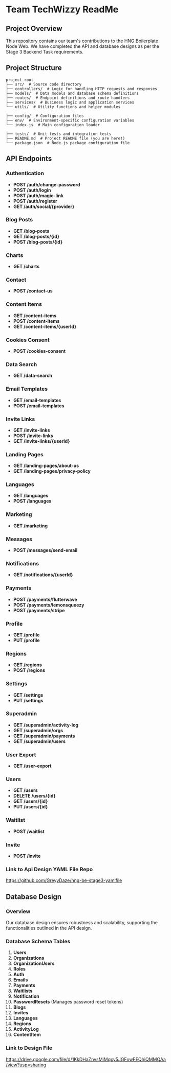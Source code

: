 # Team TechWizzy ReadMe

## Project Overview

This repository contains our team's contributions to the HNG Boilerplate Node Web. We have completed the API and database designs as per the Stage 3 Backend Task requirements.

## Project Structure

```
project-root
├── src/  # Source code directory
├── controllers/  # Logic for handling HTTP requests and responses
├── models/  # Data models and database schema definitions
├── routes/  # Endpoint definitions and route handlers
├── services/  # Business logic and application services
└── utils/  # Utility functions and helper modules

├── config/  # Configuration files
├── env/  # Environment-specific configuration variables
└── index.js  # Main configuration loader

├── tests/  # Unit tests and integration tests
├── README.md  # Project README file (you are here!)
└── package.json  # Node.js package configuration file
```

## API Endpoints

### Authentication

- **POST /auth/change-password**
- **POST /auth/login**
- **POST /auth/magic-link**
- **POST /auth/register**
- **GET /auth/social/{provider}**

### Blog Posts

- **GET /blog-posts**
- **GET /blog-posts/{id}**
- **POST /blog-posts/{id}**

### Charts

- **GET /charts**

### Contact

- **POST /contact-us**

### Content Items

- **GET /content-items**
- **POST /content-items**
- **GET /content-items/{userId}**

### Cookies Consent

- **POST /cookies-consent**

### Data Search

- **GET /data-search**

### Email Templates

- **GET /email-templates**
- **POST /email-templates**

### Invite Links

- **GET /invite-links**
- **POST /invite-links**
- **GET /invite-links/{userId}**

### Landing Pages

- **GET /landing-pages/about-us**
- **GET /landing-pages/privacy-policy**

### Languages

- **GET /languages**
- **POST /languages**

### Marketing

- **GET /marketing**

### Messages

- **POST /messages/send-email**

### Notifications

- **GET /notifications/{userId}**

### Payments

- **POST /payments/flutterwave**
- **POST /payments/lemonsqueezy**
- **POST /payments/stripe**

### Profile

- **GET /profile**
- **PUT /profile**

### Regions

- **GET /regions**
- **POST /regions**

### Settings

- **GET /settings**
- **PUT /settings**

### Superadmin

- **GET /superadmin/activity-log**
- **GET /superadmin/orgs**
- **GET /superadmin/payments**
- **GET /superadmin/users**

### User Export

- **GET /user-export**

### Users

- **GET /users**
- **DELETE /users/{id}**
- **GET /users/{id}**
- **PUT /users/{id}**

### Waitlist

- **POST /waitlist**

### Invite

- **POST /invite**

### Link to Api Design YAML File Repo

https://github.com/GreyyDaze/hng-be-stage3-yamlfile

## Database Design

### Overview

Our database design ensures robustness and scalability, supporting the functionalities outlined in the API design.

### Database Schema Tables

1. **Users**
2. **Organizations**
3. **OrganizationUsers**
4. **Roles**
5. **Auth**
6. **Emails**
7. **Payments**
8. **Waitlists**
9. **Notification**
10. **PasswordResets** (Manages password reset tokens)
11. **Blogs**
12. **Invites**
13. **Languages**
14. **Regions**
15. **ActivityLog**
16. **ContentItem**

### Link to Design File

https://drive.google.com/file/d/1KkDHaZnvsMiMqxy5JGFxwFEQhiQMMQAa/view?usp=sharing
